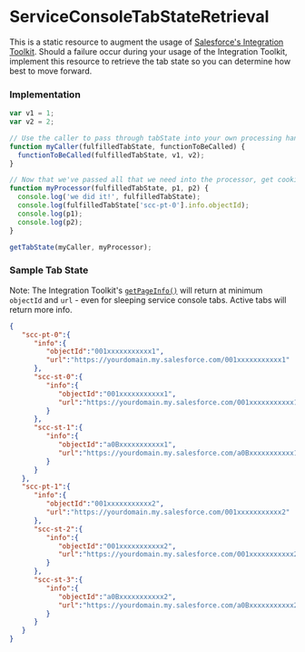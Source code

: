 # ServiceConsoleTabStateRetrieval

This is a static resource to augment the usage of [Salesforce's Integration Toolkit](https://developer.salesforce.com/docs/atlas.en-us.api_console.meta/api_console/sforce_api_console_methods_tabs.htm). Should a failure occur during your usage of the Integration Toolkit, implement this resource to retrieve the tab state so you can determine how best to move forward.

### Implementation

```javascript
var v1 = 1;
var v2 = 2;

// Use the caller to pass through tabState into your own processing handler.
function myCaller(fulfilledTabState, functionToBeCalled) {
  functionToBeCalled(fulfilledTabState, v1, v2);
}

// Now that we've passed all that we need into the processor, get cooking.
function myProcessor(fulfilledTabState, p1, p2) {
  console.log('we did it!', fulfilledTabState);
  console.log(fulfilledTabState['scc-pt-0'].info.objectId);
  console.log(p1);
  console.log(p2);
}

getTabState(myCaller, myProcessor);
```
### Sample Tab State
Note: The Integration Toolkit's [```getPageInfo()```](https://developer.salesforce.com/docs/atlas.en-us.api_console.meta/api_console/sforce_api_console_getpageinfo.htm) will return at minimum ```objectId``` and ```url``` - even for sleeping service console tabs. Active tabs will return more info.
```json
{
   "scc-pt-0":{
      "info":{
         "objectId":"001xxxxxxxxxxx1",
         "url":"https://yourdomain.my.salesforce.com/001xxxxxxxxxxx1"
      },
      "scc-st-0":{
         "info":{
            "objectId":"001xxxxxxxxxxx1",
            "url":"https://yourdomain.my.salesforce.com/001xxxxxxxxxxx1"
         }
      },
      "scc-st-1":{
         "info":{
            "objectId":"a0Bxxxxxxxxxxx1",
            "url":"https://yourdomain.my.salesforce.com/a0Bxxxxxxxxxxx1"
         }
      }
   },
   "scc-pt-1":{
      "info":{
         "objectId":"001xxxxxxxxxxx2",
         "url":"https://yourdomain.my.salesforce.com/001xxxxxxxxxxx2"
      },
      "scc-st-2":{
         "info":{
            "objectId":"001xxxxxxxxxxx2",
            "url":"https://yourdomain.my.salesforce.com/001xxxxxxxxxxx2"
         }
      },
      "scc-st-3":{
         "info":{
            "objectId":"a0Bxxxxxxxxxxx2",
            "url":"https://yourdomain.my.salesforce.com/a0Bxxxxxxxxxxx2"
         }
      }
   }
}
```
